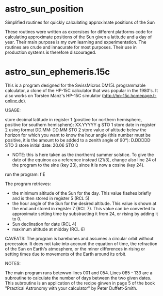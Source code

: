 # astro_sun_position
Simplified routines for quickly calculating approximate positions of the Sun

These routines were written as excersises for different platforms code for calculating approximate positions of the Sun given a latitude and a day of year. Their main purpose is my own learning and experimentation. The routines are crude and innacurate for most purposes. Their use in production systems is therefore discouraged.


# astro_sun_ephemeris.15c

This is a program designed for the SwissMicros DM15L programmable calculator, a clone of the HP-15C calculator that was popular in the 1980's. It also works on Torsten Manz's HP-15C simulator (http://hp-15c.homepage.t-online.de).

USAGE:

store decimal latitude in register 1 (positive for northern hemisphere, positive for southern hemisphere):
XX.YYYYY g STO 1
store date in register 2 using format DD.MM:
DD.MM STO 2
store value of altitude below the horizon for which you want to know the hour angle (this number must be positive, it is the amount to be added to a zenith angle of 90°):
D.DDDDD STO 3
store initial date:
20.06 STO 0
- NOTE: this is here taken as the (northern) summer solstice. To give the date of the equinox as a reference instead (21/3), change also line 24 of the program to the sine (key 23), since it is now a cosine (key 24).

run the program:
f E

The program retrieves:
- the minimum altitude of the Sun for the day. This value flashes briefly and is then stored in register 5 (RCL 5)
- the hour angle of the Sun for the desired altitude. This value is shown at the end and stored in register 7 (RCL 7). This value can be converted to approximate setting time by substracting it from 24, or rising by adding it to 0.
- Sun declination for date (RCL 4)
- maximum altitude at midday (RCL 6)

CAVEATS:
The program is barebones and assumes a circular orbit without precession. It does not take into account the equation of time, the refraction of the Sun on Earth's atmosphere, or the minor differences in rising or setting times due to movements of the Earth around its orbit.

NOTES:

The main program runs betewwn lines 001 and 054. Lines 085 - 133 are a subroutine to calculate the number of days between the two given dates. This subroutine is an application of the recipe ginven in page 5 of the book "Practical Astronomy with your calculator" by Peter Duffett-Smith.
